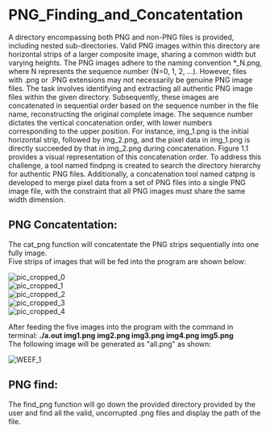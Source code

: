 # PNG_Finding_and_Concatentation
A directory encompassing both PNG and non-PNG files is provided, including nested sub-directories. Valid PNG images within this directory are horizontal strips of a larger composite image, sharing a common width but varying heights. The PNG images adhere to the naming convention *_N.png, where N represents the sequence number (N=0, 1, 2, ...). However, files with .png or .PNG extensions may not necessarily be genuine PNG image files. The task involves identifying and extracting all authentic PNG image files within the given directory. Subsequently, these images are concatenated in sequential order based on the sequence number in the file name, reconstructing the original complete image. The sequence number dictates the vertical concatenation order, with lower numbers corresponding to the upper position. For instance, img_1.png is the initial horizontal strip, followed by img_2.png, and the pixel data in img_1.png is directly succeeded by that in img_2.png during concatenation. Figure 1.1 provides a visual representation of this concatenation order. To address this challenge, a tool named findpng is created to search the directory hierarchy for authentic PNG files. Additionally, a concatenation tool named catpng is developed to merge pixel data from a set of PNG files into a single PNG image file, with the constraint that all PNG images must share the same width dimension.

## PNG Concatentation:
The cat_png function will concatentate the PNG strips sequentially into one fully image. \
Five strips of images that will be fed into the program are shown below: 

![pic_cropped_0](https://github.com/Max00358/PNG_Finding_and_Concatentation/assets/125518862/346bbe3b-fdc9-451b-bdba-f8274ba44c4f) \
![pic_cropped_1](https://github.com/Max00358/PNG_Finding_and_Concatentation/assets/125518862/0e2d8110-5d37-4800-ae64-991ccb57dab2) \
![pic_cropped_2](https://github.com/Max00358/PNG_Finding_and_Concatentation/assets/125518862/5294b576-eedc-4118-8383-54917f967647) \
![pic_cropped_3](https://github.com/Max00358/PNG_Finding_and_Concatentation/assets/125518862/8c4550d3-743f-4b5b-879b-cece36864cc9) \
![pic_cropped_4](https://github.com/Max00358/PNG_Finding_and_Concatentation/assets/125518862/82be959e-bc68-4335-b37f-adff769abaad) 

After feeding the five images into the program with the command in terminal: **./a.out img1.png img2.png img3.png img4.png img5.png** \
The following image will be generated as "all.png" as shown: 

![WEEF_1](https://github.com/Max00358/PNG_Finding_and_Concatentation/assets/125518862/483b5d2d-3d83-4dbb-9902-8da949c360af)

## PNG find:
The find_png function will go down the provided directory provided by the user and find all the valid, uncorrupted .png files and display the path of the file. 
